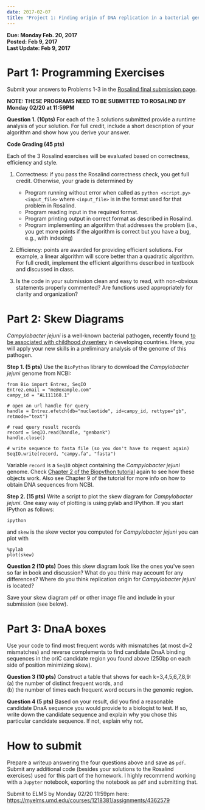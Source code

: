 ```yaml
---
date: 2017-02-07
title: "Project 1: Finding origin of DNA replication in a bacterial genome"
---
```


**Due: Monday Feb. 20, 2017**  
**Posted: Feb 9, 2017**   
**Last Update: Feb 9, 2017** 

# Part 1: Programming Exercises #

Submit your answers to Problems 1-3 in the
[Rosalind final submission page](http://rosalind.info/classes/401/).

**NOTE: THESE PROGRAMS NEED TO BE SUBMITTED TO ROSALIND BY Monday 02/20 at 11:59PM**

**Question 1. (10pts)** For each of the 3 solutions submitted provide a
runtime analysis of your solution.
For full credit, include a short description of your algorithm and
show how you derive your answer.

**Code Grading (45 pts)**

Each of the 3 Rosalind exercises will be evaluated based on correctness, efficiency and style.

1. Correctness: if you pass the Rosalind correctness check, you get full credit. Otherwise, your grade is determined by
	* Program running without error when called as `python <script.py> <input_file>` where `<input_file>` is in the format used for that problem in Rosalind.
	* Program reading input in the required format.  
	* Program printing output in correct format as described in Rosalind.  
	* Program implementing an algorithm that addresses the problem (i.e., you get more points if the algorithm is correct but you have a bug, e.g., with indexing)  

2. Efficiency: points are awarded for providing efficient solutions. For example, a linear algorithm will score better than a quadratic algorithm. For full credit, implement the efficient algorithms described in textbook and discussed in class.

3. Is the code in your submission clean and easy to read, with non-obvious statements
properly commented? Are functions used appropriately for clarity and organization?

# Part 2: Skew Diagrams #

*Campylobacter jejuni* is a well-known bacterial pathogen, recently
 found
 [to be associated with childhood dysentery](http://genomebiology.com/2014/15/6/R76)
 in developing countries. Here, you will apply your new skills in a
 preliminary analysis of the genome of this pathogen.

**Step 1. (5 pts)** Use the `BioPython` library to download the *Campylobacter
  jejuni* genome from NCBI:

```
from Bio import Entrez, SeqIO
Entrez.email = "me@example.com"
campy_id = "AL111168.1"

# open an url handle for query
handle = Entrez.efetch(db="nucleotide", id=campy_id, rettype="gb", retmode="text")

# read query result records
record = SeqIO.read(handle, "genbank")
handle.close()

# write sequence to fasta file (so you don't have to request again)
SeqIO.write(record, "campy.fa", "fasta")
```

Variable `record` is a `SeqIO` object containing the *Campylobacter
jejuni* genome. Check
[Chapter 2 of the Biopython tutorial](http://biopython.org/DIST/docs/tutorial/Tutorial.html)
again to see how these objects work.
Also see Chapter 9 of the tutorial for more info on how to obtain DNA
sequences from NCBI.

**Step 2. (15 pts)** Write a script to plot the skew diagram for
  *Campylobacter jejuni*. One easy way of plotting is using pylab and IPython. If you start IPython as follows:

```
ipython
```

and `skew` is the skew vector you computed for *Campylobacter jejuni*
you can plot with

```
%pylab
plot(skew)
```

**Question 2 (10 pts)** Does this skew diagram look like the ones you've seen
so far in book and discussion? What do you think may account for any
differences? Where do you think replication origin for
  *Campylobacter jejuni* is located?

Save your skew diagram `pdf` or other image file and include in your submission (see below).

# Part 3: DnaA boxes #

Use your code to find most frequent words with mismatches (at most d=2 mismatches) and reverse complements to find candidate DnaA binding sequences in the oriC candidate region you found above (250bp on each side of position minimizing skew).

**Question 3 (10 pts)** Construct a table that shows for each k=3,4,5,6,7,8,9:   
(a) the number of distinct frequent words, and   
(b) the number of times each frequent word occurs in the genomic region.  

**Question 4 (5 pts)** Based on your result, did you find a reasonable candidate DnaA sequence you would provide to a biologist to test. If so, write down the candidate sequence and explain why you chose this particular candidate sequence. If not, explain why not.

# How to submit #

Prepare a writeup answering the four questions above and save as `pdf`. Submit any additional code (besides your solutions to the Rosalind exercises) used for this part of the homework. I highly recommend working with a `Jupyter` notebook, exporting the notebook as `pdf` and submitting that.

Submit to ELMS by Monday 02/20 11:59pm here: https://myelms.umd.edu/courses/1218381/assignments/4362579
